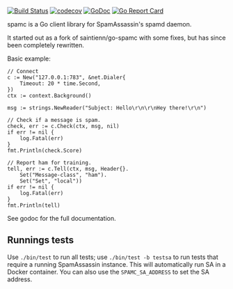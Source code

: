 [![Build Status](https://travis-ci.org/Teamwork/spamc.svg?branch=master)](https://travis-ci.org/Teamwork/spamc)
[![codecov](https://codecov.io/gh/Teamwork/spamc/branch/master/graph/badge.svg?token=n0k8YjbQOL)](https://codecov.io/gh/Teamwork/spamc)
[![GoDoc](https://godoc.org/github.com/Teamwork/spamc?status.svg)](https://godoc.org/github.com/Teamwork/spamc)
[![Go Report Card](https://goreportcard.com/badge/github.com/Teamwork/spamc)](https://goreportcard.com/report/github.com/Teamwork/spamc)

spamc is a Go client library for SpamAssassin's spamd daemon.

It started out as a fork of saintienn/go-spamc with some fixes, but has since
been completely rewritten.

Basic example:

	// Connect
	c := New("127.0.0.1:783", &net.Dialer{
		Timeout: 20 * time.Second,
	})
	ctx := context.Background()

	msg := strings.NewReader("Subject: Hello\r\n\r\nHey there!\r\n")

	// Check if a message is spam.
	check, err := c.Check(ctx, msg, nil)
	if err != nil {
		log.Fatal(err)
	}
	fmt.Println(check.Score)

	// Report ham for training.
	tell, err := c.Tell(ctx, msg, Header{}.
		Set("Message-class", "ham").
		Set("Set", "local"))
	if err != nil {
		log.Fatal(err)
	}
	fmt.Println(tell)

See godoc for the full documentation.

Runnings tests
--------------

Use `./bin/test` to run all tests; use `./bin/test -b testsa` to run tests that
require a running SpamAssassin instance. This will automatically run SA in a
Docker container. You can also use the `SPAMC_SA_ADDRESS` to set the SA address.

